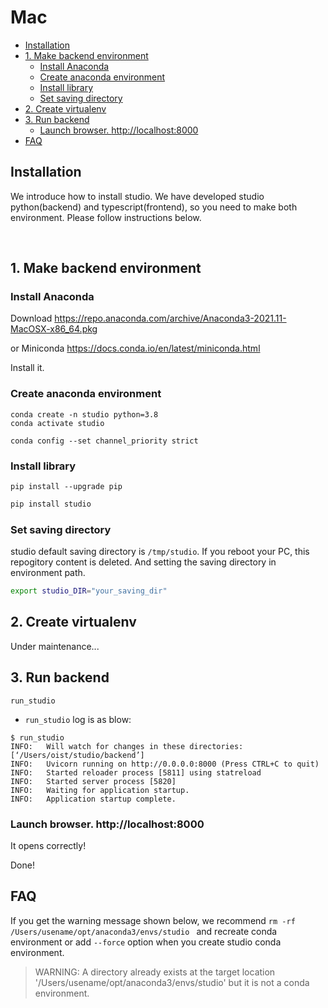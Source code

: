Mac
=================

* [Installation](#installation)
* [1. Make backend environment](#2-make-backend-environment)
   * [Install Anaconda](#install-anaconda)
   * [Create anaconda environment](#create-anaconda-environment)
   * [Install library](#install-library)
   * [Set saving directory](#set-saving-directory)
* [2. Create virtualenv](#3-create-virtualenv)
* [3. Run backend](#4-run-backend)
   * [Launch browser.  <a href="http://localhost:8000" rel="nofollow">http://localhost:8000</a>](#launch-browser--httplocalhost8000)
* [FAQ](#faq)

## Installation
We introduce how to install studio.
We have developed studio python(backend) and typescript(frontend), so you need to make both environment.
Please follow instructions below.

<br />

## 1. Make backend environment

### Install Anaconda
Download https://repo.anaconda.com/archive/Anaconda3-2021.11-MacOSX-x86_64.pkg

or Miniconda https://docs.conda.io/en/latest/miniconda.html

Install it.

### Create anaconda environment
```
conda create -n studio python=3.8
conda activate studio
```

```
conda config --set channel_priority strict
```

### Install library
```bach
pip install --upgrade pip
```

```bash
pip install studio
```

### Set saving directory
studio default saving directory is `/tmp/studio`. If you reboot your PC, this repogitory content is deleted. And setting the saving directory in environment path.
```bash
export studio_DIR="your_saving_dir"
```

## 2. Create virtualenv
Under maintenance...
<!-- In snakemake used by studio, a virtual environment is created and executed for each function.
The procedure for first creating a virtual environment for processing suite2p, caiman, pca, etc. is described in the following link.

*It is possible to run snakemake without creating a virtual environment in advance, but it is recommended to create a virtual environment in advance because of the higher possibility of errors during execution.

Follow this [link](create_virtualenv.md). -->


## 3. Run backend
```
run_studio
```
- `run_studio` log is as blow:
```
$ run_studio
INFO:   Will watch for changes in these directories: [‘/Users/oist/studio/backend’]
INFO:   Uvicorn running on http://0.0.0.0:8000 (Press CTRL+C to quit)
INFO:   Started reloader process [5811] using statreload
INFO:   Started server process [5820]
INFO:   Waiting for application startup.
INFO:   Application startup complete.
```
### Launch browser.  http://localhost:8000
It opens correctly!

Done!


## FAQ
If you get the warning message shown below, we recommend `rm -rf /Users/usename/opt/anaconda3/envs/studio ` and recreate conda environment
or add `--force` option when you create studio conda environment.
> WARNING: A directory already exists at the target location '/Users/usename/opt/anaconda3/envs/studio' but it is not a conda environment.

